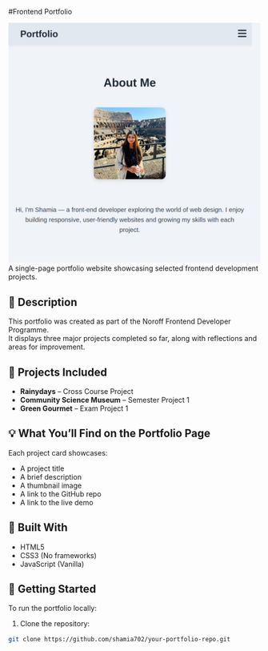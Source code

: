 #Frontend Portfolio

![screenshot](./images/portfolio-screenshot.jpg)
A single-page portfolio website showcasing selected frontend development projects.

## 📄 Description

This portfolio was created as part of the Noroff Frontend Developer Programme.  
It displays three major projects completed so far, along with reflections and areas for improvement.

## 💼 Projects Included

- **Rainydays** – Cross Course Project  
- **Community Science Museum** – Semester Project 1  
- **Green Gourmet** – Exam Project 1

## 💡 What You’ll Find on the Portfolio Page

Each project card showcases:
- A project title
- A brief description
- A thumbnail image
- A link to the GitHub repo
- A link to the live demo

## 🔧 Built With

- HTML5  
- CSS3 (No frameworks)  
- JavaScript (Vanilla)

## 🚀 Getting Started

To run the portfolio locally:

1. Clone the repository:
```bash
git clone https://github.com/shamia702/your-portfolio-repo.git
